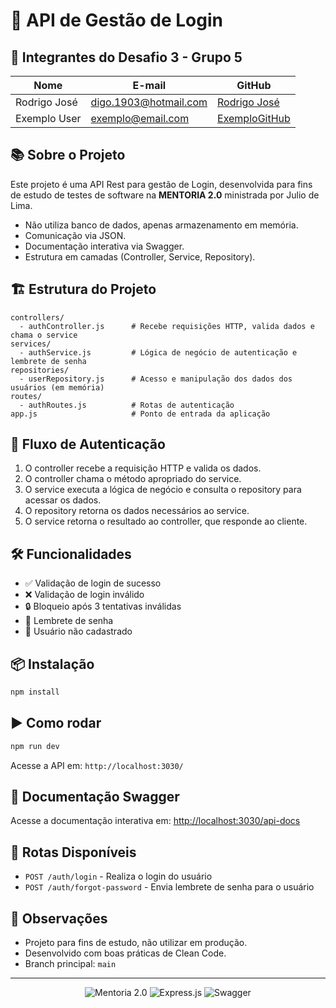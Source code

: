 # 🚀 API de Gestão de Login

## 👥 Integrantes do Desafio 3 - Grupo 5

| Nome         | E-mail                | GitHub                                               |
| ------------ | --------------------- | ---------------------------------------------------- |
| Rodrigo José | digo.1903@hotmail.com | [Rodrigo José](https://github.com/RodrigoJose-Silva) |
| Exemplo User | exemplo@email.com     | [ExemploGitHub](https://github.com/exemplo)          |

## 📚 Sobre o Projeto

Este projeto é uma API Rest para gestão de Login, desenvolvida para fins de estudo de testes de software na **MENTORIA 2.0** ministrada por Julio de Lima.

- Não utiliza banco de dados, apenas armazenamento em memória.
- Comunicação via JSON.
- Documentação interativa via Swagger.
- Estrutura em camadas (Controller, Service, Repository).

## 🏗️ Estrutura do Projeto

```
controllers/
  - authController.js      # Recebe requisições HTTP, valida dados e chama o service
services/
  - authService.js         # Lógica de negócio de autenticação e lembrete de senha
repositories/
  - userRepository.js      # Acesso e manipulação dos dados dos usuários (em memória)
routes/
  - authRoutes.js          # Rotas de autenticação
app.js                     # Ponto de entrada da aplicação
```

## 🔄 Fluxo de Autenticação

1. O controller recebe a requisição HTTP e valida os dados.
2. O controller chama o método apropriado do service.
3. O service executa a lógica de negócio e consulta o repository para acessar os dados.
4. O repository retorna os dados necessários ao service.
5. O service retorna o resultado ao controller, que responde ao cliente.

## 🛠️ Funcionalidades

- ✅ Validação de login de sucesso
- ❌ Validação de login inválido
- 🔒 Bloqueio após 3 tentativas inválidas
- 📨 Lembrete de senha
- 👤 Usuário não cadastrado

## 📦 Instalação

```bash
npm install
```

## ▶️ Como rodar

```bash
npm run dev
```

Acesse a API em: `http://localhost:3030/`

## 📖 Documentação Swagger

Acesse a documentação interativa em: [http://localhost:3030/api-docs](http://localhost:3030/api-docs)

## 📑 Rotas Disponíveis

- `POST /auth/login` - Realiza o login do usuário
- `POST /auth/forgot-password` - Envia lembrete de senha para o usuário

## 📝 Observações

- Projeto para fins de estudo, não utilizar em produção.
- Desenvolvido com boas práticas de Clean Code.
- Branch principal: `main`

---

<p align="center">
  <img src="https://img.shields.io/badge/mentoria-2.0-blue" alt="Mentoria 2.0" />
  <img src="https://img.shields.io/badge/express.js-API-green" alt="Express.js" />
  <img src="https://img.shields.io/badge/swagger-docs-yellow" alt="Swagger" />
</p>
